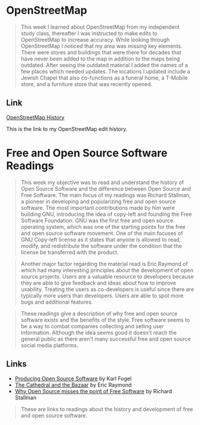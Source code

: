 

# OpenStreetMap
 > This week I learned about OpenStreetMap from my independent study class, thereafter I was instructed to make edits to OpenStreetMap to increase accuracy. While looking
 > through OpenStreetMap I noticed that my area was missing key elements. There were stores and buildings
 > that were there for decades that have never been added to the map in addition to the maps being 
 > outdated. After seeing the outdated material I added the names of a few places which needed updates. The locations I updated include a Jewish Chapel that also co-functions as a funeral home,
 > a T-Mobile store, and a furniture store that was recently opened. 
  
## Link
  [OpenStreetMap History](https://www.openstreetmap.org/user/Jimmyzs/history)
   
  This is the link to my OpenStreetMap edit history.
  
# Free and Open Source Software Readings
 > This week my objective was to read and understand the history of Open Source Software and the difference between Open Source and Free Software.
 > The main focus of my readings was Richard Stallman, a pioneer in developing and popularizing free and open source software. The most important
 > contributions made by him were building GNU, introducing the idea of copy-left and founding the Free Software Foundation.
 > GNU was the first free and open source operating system, which was one of the starting points for the free and open source
 > software movement. One of the main focuses of GNU Copy-left license as it states that anyone is allowed to read, modify,
 > and redistribute the software under the condition that the license be transferred with the product.
 
 > Another major factor regarding the material read is Eric Raymond of which had many interesting principles about the development of open source projects. Users are a valuable
 > resource to developers because they are able to give feedback and ideas about how to improve usability.
 > Treating the users as co-developers is useful since there are typically more users than developers. Users are
 > able to spot more bugs and additional features.
 
 > These readings give a description of why free and open source software exists and the benefits of the style.
 > Free software seems to be a way to combat companies collecting and selling user information. Although the idea
 > seems good it doesn't reach the general public as there aren't many successful free and open source
 > social media platforms.
  
## Links
 * [Producing Open Source Software](https://producingoss.com/) by Karl Fogel
 * [The Cathedral and the Bazaar](http://www.catb.org/~esr/writings/cathedral-bazaar/cathedral-bazaar/index.html) by Eric Raymond
 * [Why Open Source misses the point of Free Software](https://www.gnu.org/philosophy/open-source-misses-the-point.html) by Richard Stallman
  
 > These are links to readings about the history and development of free and open source software.

